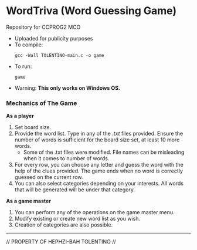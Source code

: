 # WordTriva (Word Guessing Game)
Repository for CCPROG2 MCO
- Uploaded for publicity purposes
- To compile:
  ```
  gcc -Wall TOLENTINO-main.c -o game
  ```
- To run:
  ```
  game
  ```
- Warning: **This only works on Windows OS.**

### Mechanics of The Game 
**As a player**
  1. Set board size.
  2. Provide the word list. Type in any of the *.txt* files provided. Ensure the number of words is sufficient for the board size set, at least 10 more words.
      - Some of the .txt files were modified. File names can be misleading when it comes to number of words.
  3. For every row, you can choose any letter and guess the word with the help of the clues provided. The game ends when no word is correctly guessed on the current row.
  4. You can also select categories depending on your interests. All words that will be generated will be under that category.

**As a game master**
  1. You can perform any of the operations on the game master menu.
  2. Modify existing or create new word list as you wish.
  3. Creation of categories are also possible.

---
// PROPERTY OF HEPHZI-BAH TOLENTINO //
